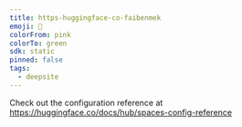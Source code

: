 ```yaml
---
title: https-huggingface-co-faibenmek
emoji: 🐳
colorFrom: pink
colorTo: green
sdk: static
pinned: false
tags:
  - deepsite
---
```


Check out the configuration reference at https://huggingface.co/docs/hub/spaces-config-reference